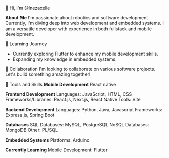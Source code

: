 👋 Hi, I'm @Inezaxelle

**About Me**
I'm passionate about robotics and software development. Currently, I'm diving deep into web development and embedded systems. I am a versatile developer with experience in both fullstack and mobile development.

🌱 Learning Journey
- Currently exploring Flutter to enhance my mobile development skills.
- Expanding my knowledge in embedded systems.
  
💞️ Collaboration
I'm looking to collaborate on various software projects. Let's build something amazing together!

🔧 Tools and Skills
**Mobile Development**
React native

**Frontend Development**
Languages: JavaScript, HTML, CSS
Frameworks/Libraries: React.js, Next.js, React Native
Tools: Vite

**Backend Development**
Languages: Python, Java, Javascript
Frameworks: Express.js, Spring Boot

**Databases**
SQL Databases: MySQL, PostgreSQL
NoSQL Databases: MongoDB
Other: PL/SQL

**Embedded Systems**
Platforms: Arduino

**Currently Learning**
Mobile Development: Flutter
